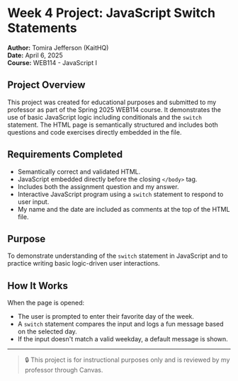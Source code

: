 # Week 4 Project: JavaScript Switch Statements

**Author:** Tomira Jefferson (KaitHQ)  
**Date:** April 6, 2025  
**Course:** WEB114 - JavaScript I  

## Project Overview

This project was created for educational purposes and submitted to my professor as part of the Spring 2025 WEB114 course. It demonstrates the use of basic JavaScript logic including conditionals and the `switch` statement. The HTML page is semantically structured and includes both questions and code exercises directly embedded in the file.

## Requirements Completed

- Semantically correct and validated HTML.
- JavaScript embedded directly before the closing `</body>` tag.
- Includes both the assignment question and my answer.
- Interactive JavaScript program using a `switch` statement to respond to user input.
- My name and the date are included as comments at the top of the HTML file.

## Purpose

To demonstrate understanding of the `switch` statement in JavaScript and to practice writing basic logic-driven user interactions.

## How It Works

When the page is opened:
- The user is prompted to enter their favorite day of the week.
- A `switch` statement compares the input and logs a fun message based on the selected day.
- If the input doesn't match a valid weekday, a default message is shown.

---

> 🔒 This project is for instructional purposes only and is reviewed by my professor through Canvas.

